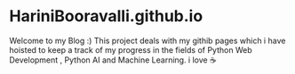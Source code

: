 # HariniBooravalli.github.io


Welcome to my Blog :)
 This project deals with my githib pages which i have hoisted to keep a track of my progress in the fields of Python Web Development , Python AI and Machine Learning.
 i love :coffee:
